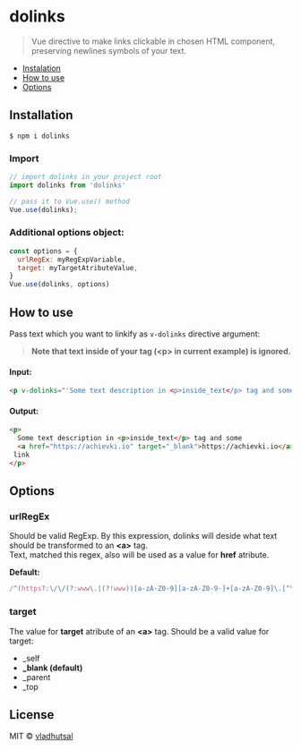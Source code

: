 # dolinks
> Vue directive to make links clickable in chosen HTML component, preserving newlines symbols of your text.

  - [Instalation](#installation)
  - [How to use](#how-to-use)
  - [Options](#options) 


## Installation
```$ npm i dolinks```

### Import
```javascript
// import dolinks in your project root
import dolinks from 'dolinks'

// pass it to Vue.use() method
Vue.use(dolinks);
```

### Additional options object:
```javascript
const options = {
  urlRegEx: myRegExpVariable,
  target: myTargetAtributeValue,
}
Vue.use(dolinks, options)
```

## How to use
Pass text which you want to linkify as ```v-dolinks``` directive argument:</br>
> **Note that text inside of your tag (\<p> in current example) is ignored.**
#### Input:
```html
<p v-dolinks="'Some text description in <p>inside_text</p> tag and some https://achievki.io link'">My tag text</p>
```
#### Output: 
```html
<p>
  Some text description in <p>inside_text</p> tag and some
  <a href="https://achievki.io" target="_blank">https://achievki.io</a>
 link
</p>
```

## Options
### urlRegEx
Should be valid RegExp. By this expression, dolinks will deside what text should be transformed to an **&lt;a>** tag.</br>
Text, matched this regex, also will be used as a value for **href** atribute.

**Default:**
```javascript
/^(https?:\/\/(?:www\.|(?!www))[a-zA-Z0-9][a-zA-Z0-9-]+[a-zA-Z0-9]\.[^\s]{2,}|www\.[a-zA-Z0-9][a-zA-Z0-9-]+[a-zA-Z0-9]\.[^\s]{2,}|https?:\/\/(?:www\.|(?!www))[a-zA-Z0-9]+\.[^\s]{2,}|www\.[a-zA-Z0-9]+\.[^\s]{2,})$/
```

### target
The value for **target** atribute of an **&lt;a>** tag. Should be a valid value for target:
  - _self
  - **_blank (default)**
  - _parent
  - _top

## License
MIT © [vladhutsal](https://github.com/vladhutsal)
